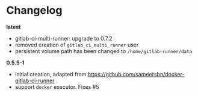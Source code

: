 # Changelog

**latest**
 - gitlab-ci-multi-runner: upgrade to 0.7.2
 - removed creation of `gitlab_ci_multi_runner` user
 - persistent volume path has been changed to `/home/gitlab-runner/data`

**0.5.5-1**
 - initial creation, adapted from https://github.com/sameersbn/docker-gitlab-ci-runner
 - support `docker` executor. Fixes #5
